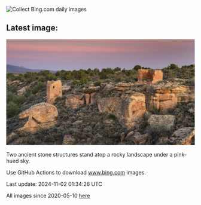 ![Collect Bing.com daily images](https://github.com/counter2015/bing-daily-images/workflows/Collect%20Bing.com%20daily%20images/badge.svg)
## Latest image:
![](images/HovenweepRuins.jpg)

Two ancient stone structures stand atop a rocky landscape under a pink-hued sky.

Use GitHub Actions to download www.bing.com images.

Last update: 2024-11-02 01:34:26 UTC

All images since 2020-05-10 [here](https://github.com/counter2015/bing-daily-images/tree/master/images)
